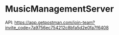 # MusicManagementServer
API: https://app.getpostman.com/join-team?invite_code=7a9756ec754212c8bfa5d2e0fa7f6408
